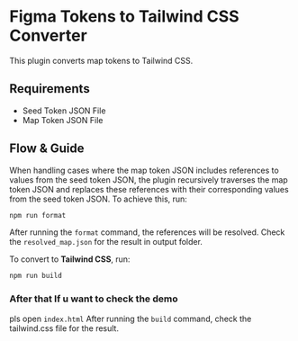 # Figma Tokens to Tailwind CSS Converter

This plugin converts map tokens to Tailwind CSS.

## Requirements

- Seed Token JSON File
- Map Token JSON File

## Flow & Guide

When handling cases where the map token JSON includes references to values from the seed token JSON, the plugin recursively traverses the map token JSON and replaces these references with their corresponding values from the seed token JSON. To achieve this, run:

```bash
npm run format
```

After running the `format` command, the references will be resolved. Check the `resolved_map.json` for the result in output folder.

To convert to **Tailwind CSS**, run:

```bash
npm run build
```
### After that If u want to check the demo
pls open
```index.html```
After running the `build` command, check the tailwind.css file for the result.
